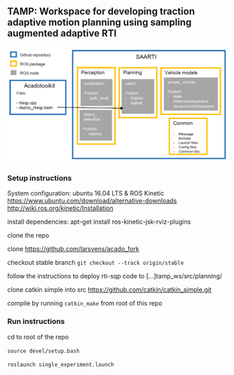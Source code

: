 ## TAMP: Workspace for developing traction adaptive motion planning using sampling augmented adaptive RTI
![](doc/sw_arch.png)

### Setup instructions  

System configuration: ubuntu 16.04 LTS & ROS Kinetic   
https://www.ubuntu.com/download/alternative-downloads   
http://wiki.ros.org/kinetic/Installation   

install dependencies:
apt-get install ros-kinetic-jsk-rviz-plugins

clone the repo

clone https://github.com/larsvens/acado_fork

checkout stable branch `git checkout --track origin/stable`

follow the instructions to deploy rti-sqp code to [...]tamp_ws/src/planning/

clone catkin simple into src https://github.com/catkin/catkin_simple.git

compile by running `catkin_make` from root of this repo


### Run instructions
cd to root of the repo

`source devel/setup.bash`

`roslaunch single_experiment.launch`
